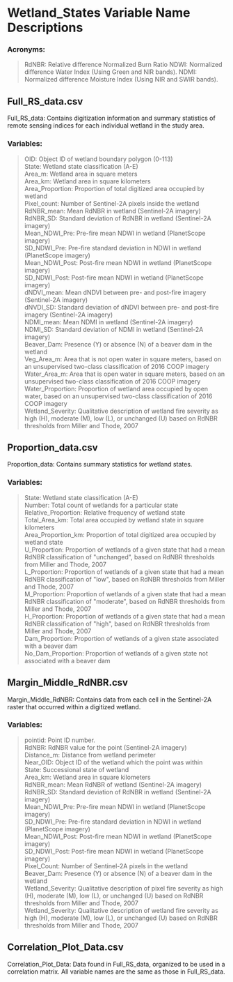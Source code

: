 # Wetland_States Variable Name Descriptions

### Acronyms:
>RdNBR: Relative difference Normalized Burn Ratio
>NDWI: Normalized difference Water Index (Using Green and NIR bands).
>NDMI: Normalized difference Moisture Index (Using NIR and SWIR bands).

## Full_RS_data.csv ##
Full_RS_data: Contains digitization information and summary statistics of remote sensing indices for each individual wetland in the study area.
### Variables:
>OID: Object ID of wetland boundary polygon (0-113)  
>State: Wetland state classification (A-E)  
>Area_m: Wetland area in square meters  
>Area_km: Wetland area in square kilometers  
>Area_Proportion: Proportion of total digitized area occupied by wetland  
>Pixel_count: Number of Sentinel-2A pixels inside the wetland  
>RdNBR_mean: Mean RdNBR in wetland (Sentinel-2A imagery)  
>RdNBR_SD: Standard deviation of RdNBR in wetland (Sentinel-2A imagery)  
>Mean_NDWI_Pre: Pre-fire mean NDWI in wetland (PlanetScope imagery)  
>SD_NDWI_Pre: Pre-fire standard deviation in NDWI in wetland (PlanetScope imagery)  
>Mean_NDWI_Post: Post-fire mean NDWI in wetland (PlanetScope imagery)  
>SD_NDWI_Post: Post-fire mean NDWI in wetland (PlanetScope imagery)  
>dNDVI_mean: Mean dNDVI between pre- and post-fire imagery (Sentinel-2A imagery)  
>dNVDI_SD: Standard deviation of dNDVI between pre- and post-fire imagery (Sentinel-2A imagery)  
>NDMI_mean:  Mean NDMI in wetland (Sentinel-2A imagery)  
>NDMI_SD: Standard deviation of NDMI in wetland (Sentinel-2A imagery)  
>Beaver_Dam: Presence (Y) or absence (N) of a beaver dam in the wetland  
>Veg_Area_m: Area that is not open water in square meters, based on an unsupervised two-class classification of 2016 COOP imagery  
>Water_Area_m: Area that is open water in square meters, based on an unsupervised two-class classification of 2016 COOP imagery  
>Water_Proportion: Proportion of wetland area occupied by open water, based on an unsupervised two-class classification of 2016 COOP imagery  
>Wetland_Severity: Qualitative description of wetland fire severity as high (H), moderate (M), low (L), or unchanged (U) based on RdNBR thresholds from Miller and Thode, 2007    

## Proportion_data.csv ##
Proportion_data: Contains summary statistics for wetland states.   
### Variables:
>State: Wetland state classification (A-E)   
>Number: Total count of wetlands for a particular state  
>Relative_Proportion: Relative frequency of wetland state  
>Total_Area_km: Total area occupied by wetland state in square kilometers  
>Area_Proportion_km: Proportion of total digitized area occupied by wetland state  
>U_Proportion: Proportion of wetlands of a given state that had a mean RdNBR classification of "unchanged", based on RdNBR thresholds from Miller and Thode, 2007  
>L_Proportion: Proportion of wetlands of a given state that had a mean RdNBR classification of "low", based on RdNBR thresholds from Miller and Thode, 2007  
>M_Proportion: Proportion of wetlands of a given state that had a mean RdNBR classification of "moderate", based on RdNBR thresholds from Miller and Thode, 2007  
>H_Proportion: Proportion of wetlands of a given state that had a mean RdNBR classification of "high", based on RdNBR thresholds from Miller and Thode, 2007  
>Dam_Proportion: Proportion of wetlands of a given state associated with a beaver dam  
>No_Dam_Proportion: Proportion of wetlands of a given state not associated with a beaver dam  

## Margin_Middle_RdNBR.csv ##
Margin_Middle_RdNBR: Contains data from each cell in the Sentinel-2A raster that occurred within a digitized wetland.  
### Variables:
>pointid: Point ID number.  
>RdNBR: RdNBR value for the point (Sentinel-2A imagery)  
>Distance_m: Distance from wetland perimeter  
>Near_OID: Object ID of the wetland which the point was within  
>State: Successional state of wetland  
>Area_km: Wetland area in square kilometers  
>RdNBR_mean: Mean RdNBR of wetland (Sentinel-2A imagery)  
>RdNBR_SD: Standard deviation of RdNBR in wetland (Sentinel-2A imagery)  
>Mean_NDWI_Pre: Pre-fire mean NDWI in wetland (PlanetScope imagery)  
>SD_NDWI_Pre: Pre-fire standard deviation in NDWI in wetland (PlanetScope imagery)  
>Mean_NDWI_Post: Post-fire mean NDWI in wetland (PlanetScope imagery)  
>SD_NDWI_Post: Post-fire mean NDWI in wetland (PlanetScope imagery)  
>Pixel_Count: Number of Sentinel-2A pixels in the wetland  
>Beaver_Dam: Presence (Y) or absence (N) of a beaver dam in the wetland  
>Wetland_Severity: Qualitative description of pixel fire severity as high (H), moderate (M), low (L), or unchanged (U) based on RdNBR thresholds from Miller and Thode, 2007  
>Wetland_Severity: Qualitative description of wetland fire severity as high (H), moderate (M), low (L), or unchanged (U) based on RdNBR thresholds from Miller and Thode, 2007  

## Correlation_Plot_Data.csv ##
Correlation_Plot_Data: Data found in Full_RS_data, organized to be used in a correlation matrix. All variable names are the same as those in Full_RS_data.  
